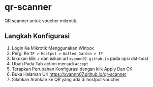 # qr-scanner
QR scanner untuk voucher mikrotik..

## Langkah Konfigurasi
1. Login Ke Mikrotik Menggunakan Winbox
2. Pergi Ke `IP > Hostpot > Walled Garden > IP`
3. lakukan klik + dan isikan url `xvannn07.github.io` pada opsi dst-host
4. Ubah Pada Tab action menjadi `Accept`
5. Terapkan Perubahan Konfigurasi dengan klik Apply Dan OK
6. Buka Halaman Url https://xvannn07.github.io/qr-scanner
7. Silahkan Arahkan ke QR yang ada di hostpot voucher
